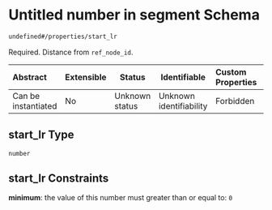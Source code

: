 # Untitled number in segment Schema

```txt
undefined#/properties/start_lr
```

Required. Distance from `ref_node_id`.


| Abstract            | Extensible | Status         | Identifiable            | Custom Properties | Additional Properties | Access Restrictions | Defined In                                                                    |
| :------------------ | ---------- | -------------- | ----------------------- | :---------------- | --------------------- | ------------------- | ----------------------------------------------------------------------------- |
| Can be instantiated | No         | Unknown status | Unknown identifiability | Forbidden         | Allowed               | none                | [segment.schema.json\*](../../out/segment.schema.json "open original schema") |

## start_lr Type

`number`

## start_lr Constraints

**minimum**: the value of this number must greater than or equal to: `0`
